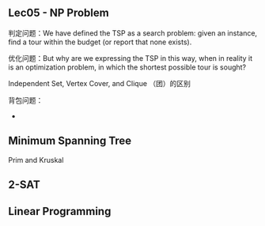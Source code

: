 ## Lec05 - NP Problem

判定问题：We have defined the TSP as a search problem: given an instance, find a tour within the budget (or report that none exists).

优化问题：But why are we expressing the TSP in this way, when in reality it is an optimization problem, in which the shortest possible tour is sought?

Independent Set, Vertex Cover, and Clique （团）的区别



背包问题：

- 







## Minimum Spanning Tree

Prim and Kruskal



## 2-SAT





## Linear Programming



